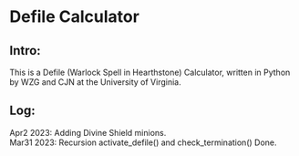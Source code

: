 # Defile Calculator
## Intro:
This is a Defile (Warlock Spell in Hearthstone) Calculator, written in Python by WZG and CJN at the University of Virginia. 
## Log:
Apr2 2023: Adding Divine Shield minions. <br/>
Mar31 2023: Recursion activate_defile() and check_termination() Done. 
